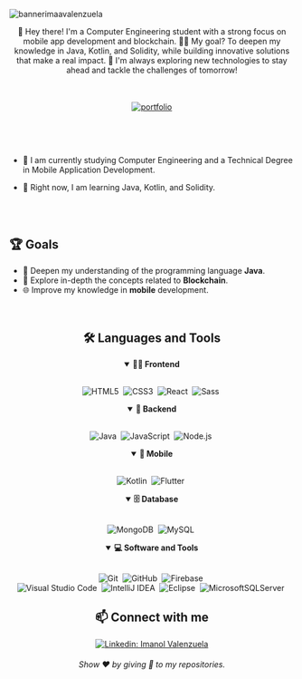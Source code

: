 
![bannerimaavalenzuela](https://github.com/user-attachments/assets/3c1c19fa-6d3a-406f-b6c4-3e2c68dfeab5)

<div align="center">
👋 Hey there! I'm a Computer Engineering student with a strong focus on mobile app development and blockchain. 📱🔗 My goal? To deepen my knowledge in Java, Kotlin, and Solidity, while building innovative solutions that make a real impact. 🚀 I'm always exploring new technologies to stay ahead and tackle the challenges of tomorrow!

<br>
<br>
<br>

[![portfolio](https://img.shields.io/badge/my_portfolio-000?style=for-the-badge&logo=ko-fi&logoColor=white&link=https://imanolvalenzuela.netlify.app/)](https://imanolvalenzuela.netlify.app/)
  
</div>

##

<br>

<br>

- 🔭 I am currently studying Computer Engineering and a Technical Degree in Mobile Application Development.

- 🌱 Right now, I am learning Java, Kotlin, and Solidity.

<br>
<br>

## 🏆 Goals

- 📖 Deepen my understanding of the programming language **Java**.
- 🔗 Explore in-depth the concepts related to **Blockchain**.
- 🌐 Improve my knowledge in **mobile** development.

<br>

<div align="center">

<h2 align="center">🛠️ Languages and Tools</h2>

<details open>
<summary><b>🏄‍♂️ Frontend</b></summary>
<br>
  
![HTML5](https://img.shields.io/badge/-HTML5-E34F26?style=for-the-badge&logo=html5&logoColor=white)&nbsp;
![CSS3](https://img.shields.io/badge/-CSS3-1572B6?style=for-the-badge&logo=css3)&nbsp;
![React](https://img.shields.io/badge/-React-%23404d59?style=for-the-badge&logo=react)&nbsp;
![Sass](https://img.shields.io/badge/-Sass-CC6699?style=for-the-badge&logo=sass&logoColor=white)&nbsp;
</details>

<details open>
<summary><b>🧰 Backend</b></summary>
<br>

![Java](https://img.shields.io/badge/java-%23ED8B00.svg?style=for-the-badge&logo=java&logoColor=white)&nbsp;
![JavaScript](https://img.shields.io/badge/Javascript-F7DF1E.svg?style=for-the-badge&logo=javascript&logoColor=black)&nbsp;
![Node.js](https://img.shields.io/badge/node.js-339933.svg?style=for-the-badge&logo=nodedotjs&logoColor=white)&nbsp;
</details>

<details open>
<summary><b>📱 Mobile</b></summary>
<br>

![Kotlin](https://img.shields.io/badge/kotlin-%237F52FF.svg?style=for-the-badge&logo=kotlin&logoColor=white)&nbsp;
![Flutter](https://img.shields.io/badge/Flutter-02569B.svg?style=for-the-badge&logo=kotlin&logoColor=white)&nbsp;

</details>


<details open>
<summary><b>🗄️ Database</b></summary>
<br>

![MongoDB](https://img.shields.io/badge/-MongoDB-47A248?style=for-the-badge&logo=mongodb&logoColor=white)&nbsp;
![MySQL](https://img.shields.io/badge/mysql-4479A1.svg?style=for-the-badge&logo=mysql&logoColor=white)&nbsp;
</details>

<details open>
<summary><b>💻 Software and Tools</b></summary>
<br>

![Git](https://img.shields.io/badge/-Git-F05032?style=for-the-badge&logo=git&logoColor=white)&nbsp;
![GitHub](https://img.shields.io/badge/-GitHub-181717?style=for-the-badge&logo=github)&nbsp;
![Firebase](https://img.shields.io/badge/firebase-a08021?style=for-the-badge&logo=firebase&logoColor=ffcd34)&nbsp;
<br>
![Visual Studio Code](https://img.shields.io/badge/-VSCODE-007ACC?style=for-the-badge&&logo=visual-studio-code&logoColor=white)&nbsp;
![IntelliJ IDEA](https://img.shields.io/badge/IntelliJIDEA-000000.svg?style=for-the-badge&logo=intellij-idea&logoColor=white)&nbsp;
![Eclipse](https://img.shields.io/badge/Eclipse-FE7A16.svg?style=for-the-badge&logo=Eclipse&logoColor=white)&nbsp;
![MicrosoftSQLServer](https://img.shields.io/badge/Microsoft%20SQL%20Server-CC2927?style=for-the-badge&logo=microsoft%20sql%20server&logoColor=white)&nbsp;
</details>

</div>

<h2 align="center">📫 Connect with me</h2>

<div align="center">

[![Linkedin: Imanol Valenzuela](https://img.shields.io/badge/-linkedin-blue?style=for-the-badge&logo=Linkedin&logoColor=white&link=https://www.linkedin.com/in/imanol-valenzuela-eguez/)](https://www.linkedin.com/in/imanol-valenzuela-eguez/)
  
</div>
  
<h6 align="center">Show ❤️ by giving 🌟 to my repositories.</h6>
